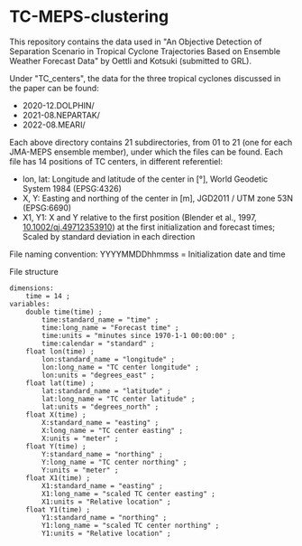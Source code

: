 # TC-MEPS-clustering
This repository contains the data used in "An Objective Detection of Separation Scenario in Tropical Cyclone Trajectories Based on Ensemble Weather Forecast Data" by Oettli and Kotsuki (submitted to GRL).

Under "TC_centers", the data for the three tropical cyclones discussed in the paper can be found:
- 2020-12.DOLPHIN/  
- 2021-08.NEPARTAK/ 
- 2022-08.MEARI/

Each above directory contains 21 subdirectories, from 01 to 21 (one for each JMA-MEPS ensemble member), under which the files can be found. Each file has 14 positions of TC centers, in different referentiel:
- lon, lat: Longitude and latitude of the center in [°], World Geodetic System 1984 (EPSG:4326)
- X, Y: Easting and northing of the center in [m], JGD2011 / UTM zone 53N (EPSG:6690)
- X1, Y1: X and Y relative to the first position (Blender et al., 1997, [10.1002/qj.49712353910](https://doi.org/10.1002/qj.49712353910)) at the first initialization and forecast times; Scaled by standard deviation in each direction

File naming convention:
YYYYMMDDhhmmss = Initialization date and time

File structure
```
dimensions:
	time = 14 ;
variables:
	double time(time) ;
		time:standard_name = "time" ;
		time:long_name = "Forecast time" ;
		time:units = "minutes since 1970-1-1 00:00:00" ;
		time:calendar = "standard" ;
	float lon(time) ;
		lon:standard_name = "longitude" ;
		lon:long_name = "TC center longitude" ;
		lon:units = "degrees_east" ;
	float lat(time) ;
		lat:standard_name = "latitude" ;
		lat:long_name = "TC center latitude" ;
		lat:units = "degrees_north" ;
	float X(time) ;
		X:standard_name = "easting" ;
		X:long_name = "TC center easting" ;
		X:units = "meter" ;
	float Y(time) ;
		Y:standard_name = "northing" ;
		Y:long_name = "TC center northing" ;
		Y:units = "meter" ;
	float X1(time) ;
		X1:standard_name = "easting" ;
		X1:long_name = "scaled TC center easting" ;
		X1:units = "Relative location" ;
	float Y1(time) ;
		Y1:standard_name = "northing" ;
		Y1:long_name = "scaled TC center northing" ;
		Y1:units = "Relative location" ;
```
